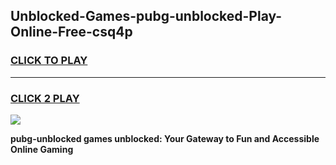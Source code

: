 
## Unblocked-Games-pubg-unblocked-Play-Online-Free-csq4p
<h3>
<a href="https://premium76.site?title=pubg-unblocked&ref=26A">CLICK TO PLAY</a></h3>
<hr>

<h3>
<a href="https://premium76.site?title=pubg-unblocked&ref=26A">CLICK 2 PLAY</a>
  
</h3>

<a href="https://premium76.site?title=pubg-unblocked&ref=26A"><img src="https://clearcache.store/games.png"></a>


**pubg-unblocked games unblocked: Your Gateway to Fun and Accessible Online Gaming**
